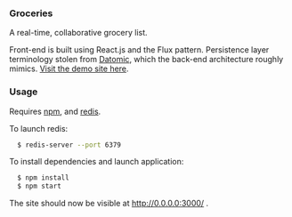 ### Groceries

A real-time, collaborative grocery list.

Front-end is built using React.js and the Flux pattern. Persistence layer terminology stolen from [Datomic](http://www.datomic.com/), which the back-end architecture roughly mimics. [Visit the demo site here](https://graoceries.herokuapp.com/).

### Usage

Requires [npm](https://www.npmjs.com/), and [redis](http://redis.io/).

To launch redis:
```bash
  $ redis-server --port 6379
```

To install dependencies and launch application:
```bash
  $ npm install
  $ npm start
```

The site should now be visible at http://0.0.0.0:3000/ .


